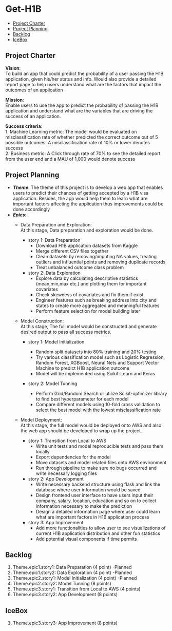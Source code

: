 # Get-H1B

<!-- toc -->

- [Project Charter](#project-charter)
- [Project Planning](#project-planning)
-  [Backlog](#backlog)
- [IceBox](#IceBox)

<!-- tocstop -->

## Project Charter 

**Vision**:  
To build an app that could predict the probability of a user passing the H1B application, given his/her status and info. Would also provide a detailed report page to help users understand what are the factors that impact the outcomes of an application

**Mission**:  
Enable users to use the app to predict the probability of passing the H1B application and understand what are the variables that are driving the success of an application. 

**Success criteria**:  
	1. Machine Learning metric: The model would be evaluated on misclassification rate of whether predicted the correct outcome out of 5 possible outcomes. A misclassification rate of 10% or lower denotes success  
	2. Business metric: A Click through rate of 70% to see the detailed report from the user end and a MAU of 1,000 would denote success
 ## Project Planning
 
 - ***Theme***: The theme of this project is to develop a web app that enables users to predict their chances of getting accepted by a H1B visa application. Besides, the app would help them to learn what are important factors affecting the application thus improvements could be done accordingly
 - ***Epics***:
	 - Data Preparation and Exploration:   
	 At this stage, Data preparation and exploration would be done.
		 - story 1: Data Preparation 
			 - Download H1B application datasets from Kaggle
			 - Merge different CSV files together
			 - Clean datasets by removing/imputing NA values, treating outliers and influential points and removing duplicate records
			 - Treat unbalanced outcome class problem
		 - story 2: Data Exploration 
			 - Explore data by calculating descriptive statistics (mean,min,max etc.) and plotting them for important covariates  
			 - Check skewness of covariates and fix them if exist
			 - Engineer features such as breaking address into city and states to create more aggregated and meaningful features
			 - Perform feature selection for model building later
			 
	 - Model Construction:  
	 At this stage, The full model would be constructed and generate desired output to pass all success metrics.
		 - story 1: Model Initialization 
			 - Random split datasets into 80% training and 20% testing
			 - Try various classification model such as Logistic Regression, Random Forest, XGBoost, Neural Nets and Support Vector Machine to predict H1B application outcome
			 - Model will be implemented using Scikit-Learn and Keras
			 
		 - story 2: Model Tunning
			 - Perform Grid/Random Search or utilize Scikit-optimizer library to find best hyperparameter for each model
			 - Compare different models using 10-fold cross validation to select the best model with the lowest misclassification rate
		
	 - Model  Deployment:  
	 At this stage, the full model would be deployed onto AWS and also the web app should be developed to wrap up the project.
		 - story 1: Transition from Local to AWS 
			 - Write unit tests and model reproducible tests and pass them locally 
			 - Export dependencies for the model 
			 - Move datasets and model related files onto AWS environment 
			 - Run through pipeline to make sure no bugs occurred and write necessary logging files 
		 - story 2: App Development 
			 - Write necessary backend structure using flask and link the database where user information would be saved 
			 - Design frontend user interface to have users input their company, salary, location, education and so on to collect information necessary to make the prediction
			 - Design a detailed information page where user could learn what are important factors in H1B application process
		 - story 3: App Improvement
			 - Add more functionalities to allow user to see visualizations of current H1B application distribution and other fun statistics
			 - Add potential visual components if time permits
		 
 ## Backlog
 1. Theme.epic1.story1: Data Preparation (4 point) -Planned
 2. Theme.epic1.story2: Data Exploration (4 point)  -Planned
 3. Theme.epic2.story1: Model Initialization (4 point) -Planned
 4. Theme.epic2.story2: Model Tunning (8 points)
 5. Theme.epic3.story1: Transition from Local to AWS (4 points)
 6. Theme.epic3.story2: App Development (8 points)

## IceBox
1. Theme.epic3.story3: App Improvement (8 points)
<!--stackedit_data:
eyJoaXN0b3J5IjpbMTc3NzE2MzM3MV19
-->
